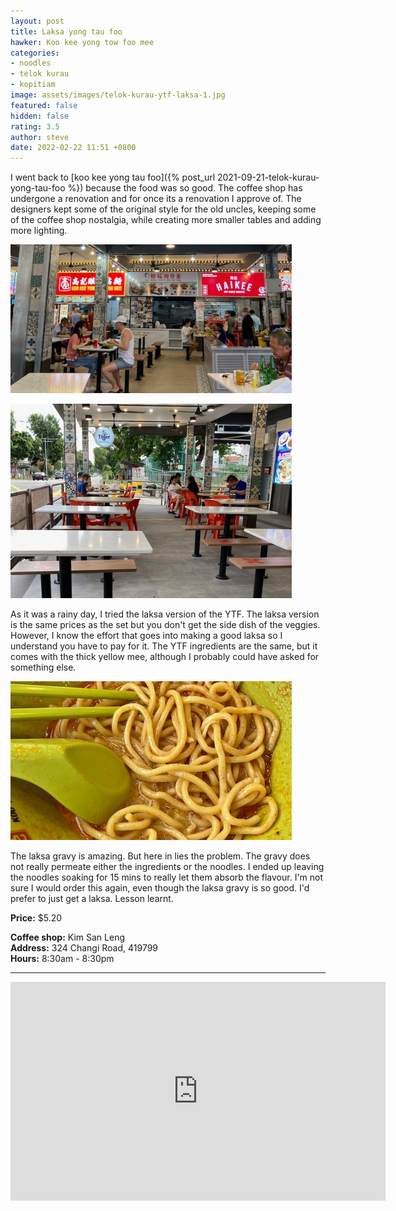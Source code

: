 ```yaml
---
layout: post
title: Laksa yong tau foo
hawker: Koo kee yong tow foo mee
categories:
- noodles
- telok kurau
- kopitiam
image: assets/images/telok-kurau-ytf-laksa-1.jpg
featured: false
hidden: false
rating: 3.5
author: steve
date: 2022-02-22 11:51 +0800
---
```

I went back to [koo kee yong tau foo]({% post_url 2021-09-21-telok-kurau-yong-tau-foo %}) because the food was so good. The coffee shop has undergone a renovation and for once its a renovation I approve of. The designers kept some of the original style for the old uncles, keeping some of the coffee shop nostalgia, while creating more smaller tables and adding more lighting.

![Kim san leng renovation 1](/assets/images/telok-kurau-ytf-laksa-3.jpg "Kim san leng renovation 1")

![Kim san leng renovation 2](/assets/images/telok-kurau-ytf-laksa-2.jpg "Kim san leng renovation 2")

As it was a rainy day, I tried the laksa version of the YTF. The laksa version is the same prices as the set but you don't get the side dish of the veggies. However, I know the effort that goes into making a good laksa so I understand you have to pay for it. The YTF ingredients are the same, but it comes with the thick yellow mee, although I probably could have asked for something else.

![Yellow mee soaking in gravy](/assets/images/telok-kurau-ytf-laksa-4.jpg "Yellow mee soaking in gravy")

The laksa gravy is amazing. But here in lies the problem. The gravy does not really permeate either the ingredients or the noodles. I ended up leaving the noodles soaking for 15 mins to really let them absorb the flavour. I'm not sure I would order this again, even though the laksa gravy is so good. I'd prefer to just get a laksa. Lesson learnt.

**Price:** $5.20  

**Coffee shop:** Kim San Leng  
**Address:** 324 Changi Road, 419799  
**Hours:** 8:30am - 8:30pm  
***  

<iframe src="https://www.google.com/maps/embed?pb=!1m14!1m8!1m3!1d15955.051514037248!2d103.9081694!3d1.3179162!3m2!1i1024!2i768!4f13.1!3m3!1m2!1s0x0%3A0xc2632931f242281f!2sKim%20San%20Leng%20%40%20Changi%20Road!5e0!3m2!1sen!2ssg!4v1645152729302!5m2!1sen!2ssg" width="600" height="350" style="border:0;" allowfullscreen="" loading="lazy"></iframe>